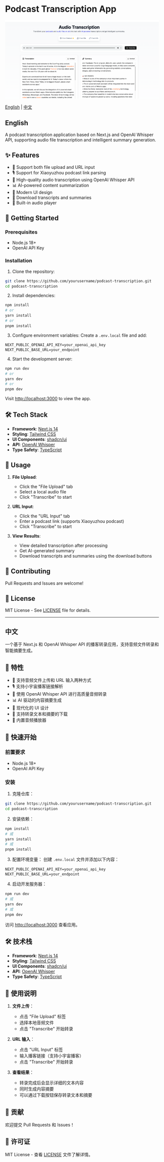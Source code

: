 # Podcast Transcription App
![](./public/demo.png)

[English](#english) | [中文](#chinese)

<h2 id="english">English</h2>

A podcast transcription application based on Next.js and OpenAI Whisper API, supporting audio file transcription and intelligent summary generation.

## ✨ Features

- 🎯 Support both file upload and URL input
- 🎙️ Support for Xiaoyuzhou podcast link parsing
- 📝 High-quality audio transcription using OpenAI Whisper API
- 📊 AI-powered content summarization
- 🎨 Modern UI design
- 💾 Download transcripts and summaries
- 🎵 Built-in audio player

## 🚀 Getting Started

### Prerequisites

- Node.js 18+ 
- OpenAI API Key

### Installation

1. Clone the repository:
```bash
git clone https://github.com/yourusername/podcast-transcription.git
cd podcast-transcription
```

2. Install dependencies:
```bash
npm install
# or
yarn install
# or
pnpm install
```

3. Configure environment variables:
Create a `.env.local` file and add:
```env
NEXT_PUBLIC_OPENAI_API_KEY=your_openai_api_key
NEXT_PUBLIC_BASE_URL=your_endpoint
```

4. Start the development server:
```bash
npm run dev
# or
yarn dev
# or
pnpm dev
```

Visit [http://localhost:3000](http://localhost:3000) to view the app.

## 🛠️ Tech Stack

- **Framework**: [Next.js 14](https://nextjs.org/)
- **Styling**: [Tailwind CSS](https://tailwindcss.com/)
- **UI Components**: [shadcn/ui](https://ui.shadcn.com/)
- **API**: [OpenAI Whisper](https://platform.openai.com/docs/guides/speech-to-text)
- **Type Safety**: [TypeScript](https://www.typescriptlang.org/)

## 📝 Usage

1. **File Upload**:
   - Click the "File Upload" tab
   - Select a local audio file
   - Click "Transcribe" to start

2. **URL Input**:
   - Click the "URL Input" tab
   - Enter a podcast link (supports Xiaoyuzhou podcast)
   - Click "Transcribe" to start

3. **View Results**:
   - View detailed transcription after processing
   - Get AI-generated summary
   - Download transcripts and summaries using the download buttons

## 🤝 Contributing

Pull Requests and Issues are welcome!

## 📄 License

MIT License - See [LICENSE](LICENSE) file for details.

---

<h2 id="chinese">中文</h2>

一个基于 Next.js 和 OpenAI Whisper API 的播客转录应用，支持音频文件转录和智能摘要生成。

## 🌟 特性

- 🎯 支持音频文件上传和 URL 输入两种方式
- 🎙️ 支持小宇宙播客链接解析
- 📝 使用 OpenAI Whisper API 进行高质量音频转录
- 📊 AI 驱动的内容摘要生成
- 🎨 现代化的 UI 设计
- 💾 支持转录文本和摘要的下载
- 🎵 内置音频播放器

## 🚀 快速开始

### 前置要求

- Node.js 18+ 
- OpenAI API Key

### 安装

1. 克隆仓库：
```bash
git clone https://github.com/yourusername/podcast-transcription.git
cd podcast-transcription
```

2. 安装依赖：
```bash
npm install
# 或
yarn install
# 或
pnpm install
```

3. 配置环境变量：
创建 `.env.local` 文件并添加以下内容：
```env
NEXT_PUBLIC_OPENAI_API_KEY=your_openai_api_key
NEXT_PUBLIC_BASE_URL=your_endpoint
```

4. 启动开发服务器：
```bash
npm run dev
# 或
yarn dev
# 或
pnpm dev
```

访问 [http://localhost:3000](http://localhost:3000) 查看应用。

## 🛠️ 技术栈

- **Framework**: [Next.js 14](https://nextjs.org/)
- **Styling**: [Tailwind CSS](https://tailwindcss.com/)
- **UI Components**: [shadcn/ui](https://ui.shadcn.com/)
- **API**: [OpenAI Whisper](https://platform.openai.com/docs/guides/speech-to-text)
- **Type Safety**: [TypeScript](https://www.typescriptlang.org/)

## 📝 使用说明

1. **文件上传**：
   - 点击 "File Upload" 标签
   - 选择本地音频文件
   - 点击 "Transcribe" 开始转录

2. **URL 输入**：
   - 点击 "URL Input" 标签
   - 输入播客链接（支持小宇宙播客）
   - 点击 "Transcribe" 开始转录

3. **查看结果**：
   - 转录完成后会显示详细的文本内容
   - 同时生成内容摘要
   - 可以通过下载按钮保存转录文本和摘要

## 🤝 贡献

欢迎提交 Pull Requests 和 Issues！

## 📄 许可证

MIT License - 查看 [LICENSE](LICENSE) 文件了解详情。
